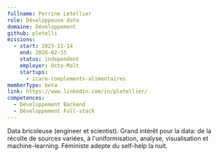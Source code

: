 ```yaml
---
fullname: Perrine Letellier
role: Développeuse data
domaine: Développement
github: pletelli
missions:
  - start: 2023-11-14
    end: 2026-02-15
    status: independent
    employer: Octo-Malt
    startups:
      - icare-complements-alimentaires
memberType: beta
link: https://www.linkedin.com/in/pletellier/
competences:
  - Développement Backend
  - Développement Full-stack
---
```

Data bricoleuse (engineer et scientist). Grand intérêt pour la data: de la récolte
  de sources variées, à l'uniformisation, analyse, visualisation et machine-learning.
  Féministe adepte du self-help la nuit.

